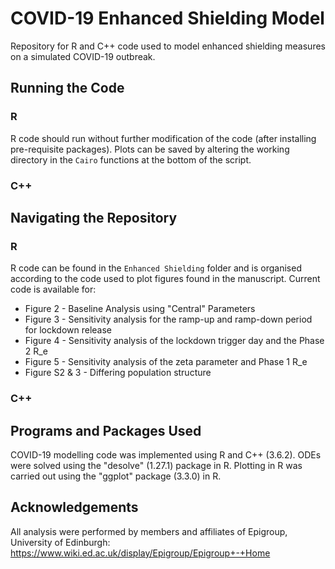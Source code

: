 # COVID-19 Enhanced Shielding Model

Repository for R and C++ code used to model enhanced shielding measures on a simulated COVID-19 outbreak.

## Running the Code
### R 
R code should run without further modification of the code (after installing pre-requisite packages). Plots can be saved by altering the working directory in the `Cairo` functions at the bottom of the script.  

### C++

## Navigating the Repository 
### R
R code can be found in the `Enhanced Shielding` folder and is organised according to the code used to plot figures found in the manuscript. Current code is available for:
* Figure 2 - Baseline Analysis using "Central" Parameters
* Figure 3 - Sensitivity analysis for the ramp-up and ramp-down period for lockdown release
* Figure 4 - Sensitivity analysis of the lockdown trigger day and the Phase 2 R_e
* Figure 5 - Sensitivity analysis of the zeta parameter and Phase 1 R_e
* Figure S2 & 3 - Differing population structure

### C++

## Programs and Packages Used
COVID-19 modelling code was implemented using R and C++ (3.6.2). ODEs were solved using the "desolve" (1.27.1) package in R. 
Plotting in R was carried out using the "ggplot" package (3.3.0) in R.   

## Acknowledgements 
All analysis were performed by members and affiliates of Epigroup, University of Edinburgh: 
https://www.wiki.ed.ac.uk/display/Epigroup/Epigroup+-+Home

